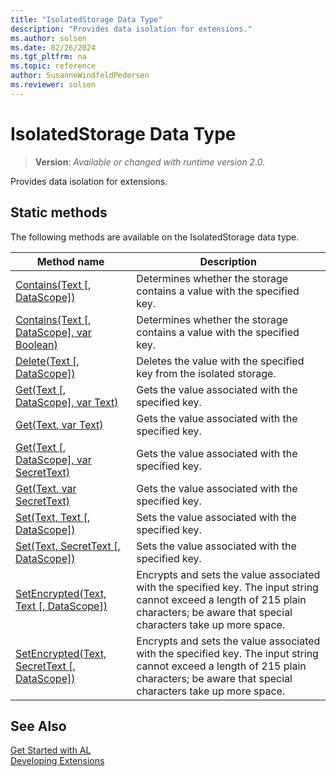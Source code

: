 ```yaml
---
title: "IsolatedStorage Data Type"
description: "Provides data isolation for extensions."
ms.author: solsen
ms.date: 02/26/2024
ms.tgt_pltfrm: na
ms.topic: reference
author: SusanneWindfeldPedersen
ms.reviewer: solsen
---
```

[//]: # (START>DO_NOT_EDIT)
[//]: # (IMPORTANT:Do not edit any of the content between here and the END>DO_NOT_EDIT.)
[//]: # (Any modifications should be made in the .xml files in the ModernDev repo.)
# IsolatedStorage Data Type
> **Version**: _Available or changed with runtime version 2.0._

Provides data isolation for extensions.


## Static methods
The following methods are available on the IsolatedStorage data type.


|Method name|Description|
|-----------|-----------|
|[Contains(Text [, DataScope])](isolatedstorage-contains-string-datascope-method.md)|Determines whether the storage contains a value with the specified key.|
|[Contains(Text [, DataScope], var Boolean)](isolatedstorage-contains-string-datascope-boolean-method.md)|Determines whether the storage contains a value with the specified key.|
|[Delete(Text [, DataScope])](isolatedstorage-delete-method.md)|Deletes the value with the specified key from the isolated storage.|
|[Get(Text [, DataScope], var Text)](isolatedstorage-get-string-datascope-text-method.md)|Gets the value associated with the specified key.|
|[Get(Text, var Text)](isolatedstorage-get-string-text-method.md)|Gets the value associated with the specified key.|
|[Get(Text [, DataScope], var SecretText)](isolatedstorage-get-string-datascope-secrettext-method.md)|Gets the value associated with the specified key.|
|[Get(Text, var SecretText)](isolatedstorage-get-string-secrettext-method.md)|Gets the value associated with the specified key.|
|[Set(Text, Text [, DataScope])](isolatedstorage-set-string-string-datascope-method.md)|Sets the value associated with the specified key.|
|[Set(Text, SecretText [, DataScope])](isolatedstorage-set-string-secrettext-datascope-method.md)|Sets the value associated with the specified key.|
|[SetEncrypted(Text, Text [, DataScope])](isolatedstorage-setencrypted-string-string-datascope-method.md)|Encrypts and sets the value associated with the specified key. The input string cannot exceed a length of 215 plain characters; be aware that special characters take up more space.|
|[SetEncrypted(Text, SecretText [, DataScope])](isolatedstorage-setencrypted-string-secrettext-datascope-method.md)|Encrypts and sets the value associated with the specified key. The input string cannot exceed a length of 215 plain characters; be aware that special characters take up more space.|


[//]: # (IMPORTANT: END>DO_NOT_EDIT)
## See Also  
[Get Started with AL](../../devenv-get-started.md)  
[Developing Extensions](../../devenv-dev-overview.md)  
